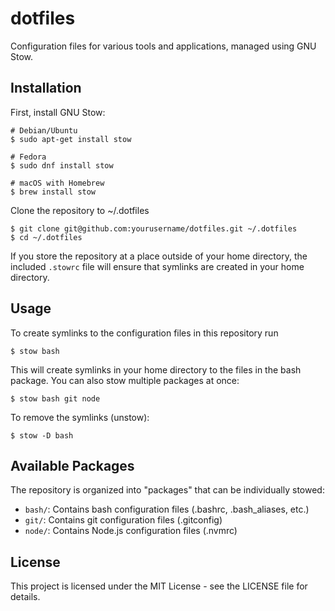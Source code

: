 # dotfiles

Configuration files for various tools and applications, managed using GNU Stow.

## Installation

First, install GNU Stow:

```
# Debian/Ubuntu
$ sudo apt-get install stow

# Fedora
$ sudo dnf install stow

# macOS with Homebrew
$ brew install stow
```

Clone the repository to ~/.dotfiles

```
$ git clone git@github.com:yourusername/dotfiles.git ~/.dotfiles
$ cd ~/.dotfiles
```

If you store the repository at a place outside of your home directory,
the included `.stowrc` file will ensure that symlinks are created in your home directory.

## Usage

To create symlinks to the configuration files in this repository run

```
$ stow bash
```

This will create symlinks in your home directory to the files in the bash package.
You can also stow multiple packages at once:

```
$ stow bash git node
```

To remove the symlinks (unstow):

```
$ stow -D bash
```

## Available Packages

The repository is organized into "packages" that can be individually stowed:

- `bash/`: Contains bash configuration files (.bashrc, .bash_aliases, etc.)
- `git/`: Contains git configuration files (.gitconfig)
- `node/`: Contains Node.js configuration files (.nvmrc)

## License

This project is licensed under the MIT License - see the LICENSE file for details.
